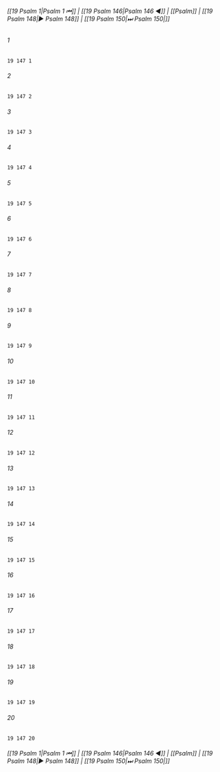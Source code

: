 
###### [[19 Psalm 1|Psalm 1 ⏮]] | [[19 Psalm 146|Psalm 146 ◀]] | [[Psalm]] | [[19 Psalm 148|▶ Psalm 148]] | [[19 Psalm 150|⏭ Psalm 150|]]

###### 1
``` verse
19 147 1 
```
###### 2
``` verse
19 147 2 
```
###### 3
``` verse
19 147 3 
```
###### 4
``` verse
19 147 4 
```
###### 5
``` verse
19 147 5 
```
###### 6
``` verse
19 147 6 
```
###### 7
``` verse
19 147 7 
```
###### 8
``` verse
19 147 8 
```
###### 9
``` verse
19 147 9 
```
###### 10
``` verse
19 147 10 
```
###### 11
``` verse
19 147 11 
```
###### 12
``` verse
19 147 12 
```
###### 13
``` verse
19 147 13 
```
###### 14
``` verse
19 147 14 
```
###### 15
``` verse
19 147 15 
```
###### 16
``` verse
19 147 16 
```
###### 17
``` verse
19 147 17 
```
###### 18
``` verse
19 147 18 
```
###### 19
``` verse
19 147 19 
```
###### 20
``` verse
19 147 20 
```

###### [[19 Psalm 1|Psalm 1 ⏮]] | [[19 Psalm 146|Psalm 146 ◀]] | [[Psalm]] | [[19 Psalm 148|▶ Psalm 148]] | [[19 Psalm 150|⏭ Psalm 150|]]

